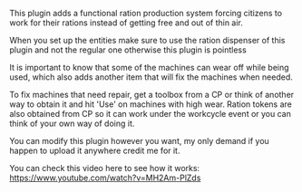 This plugin adds a functional ration production system forcing citizens to work for their rations instead of getting free and out of thin air.

When you set up the entities make sure to use the ration dispenser of this plugin and not the regular one otherwise this plugin is pointless

It is important to know that some of the machines can wear off while being used, which also adds another item that will fix the machines when needed.

To fix machines that need repair, get a toolbox from a CP or think of another way to obtain it and hit 'Use' on machines with high wear.
Ration tokens are also obtained from CP so it can work under the workcycle event or you can think of your own way of doing it.

You can modify this plugin however you want, my only demand if you happen to upload it anywhere credit me for it.

You can check this video here to see how it works:
https://www.youtube.com/watch?v=MH2Am-PlZds
